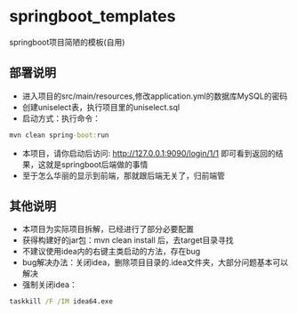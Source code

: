 # springboot_templates
springboot项目简陋的模板(自用)
## 部署说明
- 进入项目的src/main/resources,修改application.yml的数据库MySQL的密码
- 创建uniselect表，执行项目里的uniselect.sql
- 启动方式：执行命令：
```cmd
mvn clean spring-boot:run
```
- 本项目，请你启动后访问:
http://127.0.0.1:9090/login/1/1
即可看到返回的结果，这就是springboot后端做的事情
- 至于怎么华丽的显示到前端，那就跟后端无关了，归前端管

## 其他说明
- 本项目为实际项目拆解，已经进行了部分必要配置
- 获得构建好的jar包：mvn clean install 后，去target目录寻找
- 不建议使用idea内的右键主类启动的方法，存在bug
- bug解决办法：关闭idea，删除项目目录的.idea文件夹，大部分问题基本可以解决
- 强制关闭idea：
```cmd
taskkill /F /IM idea64.exe
```
